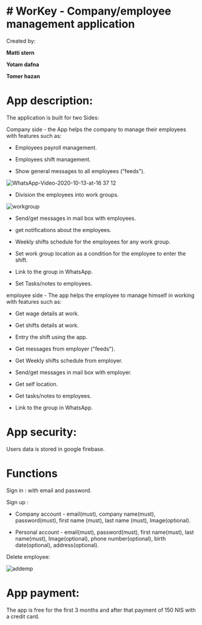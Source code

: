 # # WorKey - Company/employee management application
 
Created by:

**Matti stern**

**Yotam dafna**

**Tomer hazan**

# App description:

The application is built for two Sides:

Company side - the App helps the company to manage their employees with features such as:

* Employees payroll management.

* Employees shift management.

* Show general messages to all employees ("feeds").

![WhatsApp-Video-2020-10-13-at-16 37 12](https://user-images.githubusercontent.com/45067010/95869091-b12f4f80-0d73-11eb-8038-0b315c44b572.gif)

* Division the employees into work groups.

![workgroup](https://user-images.githubusercontent.com/45067010/95869829-7aa60480-0d74-11eb-9d8c-7e9082faa204.gif)

* Send/get messages in mail box with employees.

* get notifications about the employees.
 
* Weekly shifts schedule for the employees for any work group.

* Set work group location as a condition for the employee to enter the shift.

* Link to the group in WhatsApp.

* Set Tasks/notes to employees.

employee side - The app helps the employee to manage himself in working with features such as:

* Get wage details at work.

* Get shifts details at work.

* Entry the shift using the app.

* Get messages from employer ("feeds").

* Get Weekly shifts schedule from employer.

* Send/get messages in mail box with employer.

* Get self location.

* Get tasks/notes to employees.

* Link to the group in WhatsApp.

# App security:

Users data is stored in google firebase.

# Functions

Sign in : with email and password.
 
Sign up :

 * Company account - email(must), company name(must), password(must), first name (must), last name (must), Image(optional).
 
 * Personal account - email(must), password(must), first name(must), last name(must), Image(optional), phone number(optional), birth date(optional), address(optional).
 
 Delete employee:
 
 ![addemp](https://user-images.githubusercontent.com/45067010/95870046-b771fb80-0d74-11eb-82c5-afba685dee16.gif)
 
 # App payment:
 
 The app is free for the first 3 months and after that payment of 150 NIS with a credit card.
